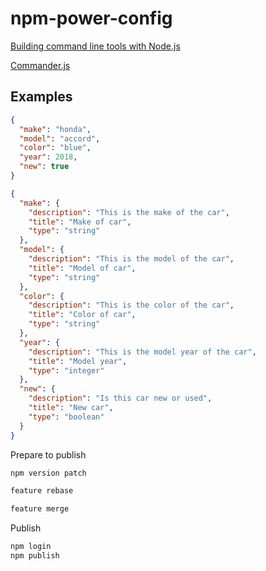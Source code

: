 # npm-power-config

[Building command line tools with Node.js](https://developer.atlassian.com/blog/2015/11/scripting-with-node/)

[Commander.js](https://github.com/tj/commander.js/)

## Examples

```json
{
  "make": "honda",
  "model": "accord",
  "color": "blue",
  "year": 2018,
  "new": true
}
```

```json
{
  "make": {
    "description": "This is the make of the car",
    "title": "Make of car",
    "type": "string"
  },
  "model": {
    "description": "This is the model of the car",
    "title": "Model of car",
    "type": "string"
  },
  "color": {
    "description": "This is the color of the car",
    "title": "Color of car",
    "type": "string"
  },
  "year": {
    "description": "This is the model year of the car",
    "title": "Model year",
    "type": "integer"
  },
  "new": {
    "description": "Is this car new or used",
    "title": "New car",
    "type": "boolean"
  }
}
```

Prepare to publish

```bash
npm version patch

feature rebase

feature merge
```

Publish

```bash
npm login
npm publish
```
